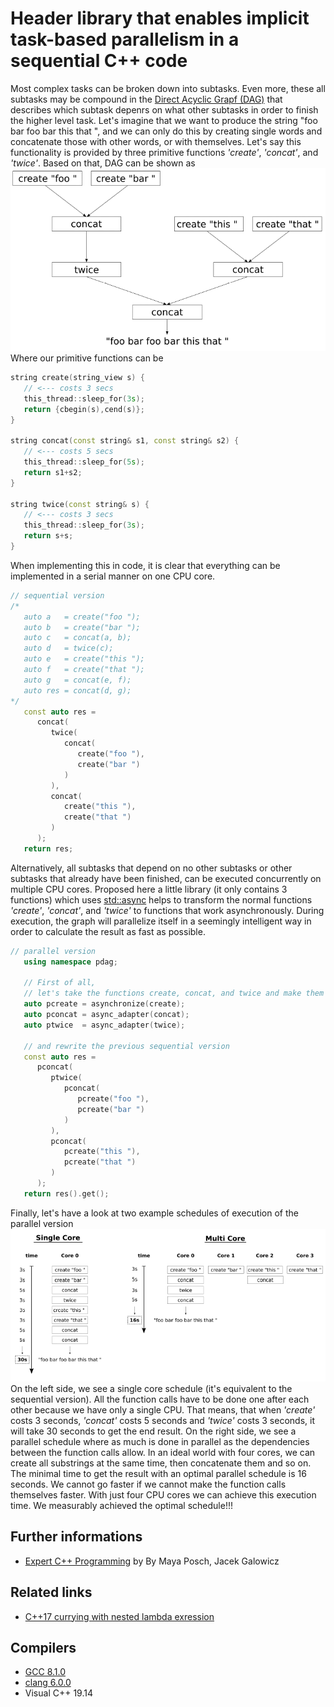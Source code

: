 # Header library that enables implicit task-based parallelism in a sequential C++ code
Most complex tasks can be broken down into subtasks. Even more, these all subtasks may be compound in the [Direct Acyclic Grapf (DAG)](https://en.wikipedia.org/wiki/Directed_acyclic_graph) that describes which subtask depenrs on what other subtasks in order to finish the higher level task.
Let's imagine that we want to produce the string "foo bar foo bar this that ", and we can only do this by creating single words and concatenate those with other words, or with themselves.
Let's say this functionality is provided by three primitive functions _'create'_, _'concat'_, and _'twice'_.
Based on that, DAG can be shown as
![dag](./dag.gif)
Where our primitive functions can be
```cpp
string create(string_view s) { 
   // <--- costs 3 secs 
   this_thread::sleep_for(3s);
   return {cbegin(s),cend(s)};
}

string concat(const string& s1, const string& s2) {
   // <--- costs 5 secs
   this_thread::sleep_for(5s);
   return s1+s2;
}

string twice(const string& s) {
   // <--- costs 3 secs
   this_thread::sleep_for(3s);
   return s+s;
}
```
When implementing this in code, it is clear that everything can be implemented in a serial manner on one CPU core.
```cpp
// sequential version
/*
   auto a   = create("foo ");
   auto b   = create("bar ");
   auto c   = concat(a, b);
   auto d   = twice(c);
   auto e   = create("this ");
   auto f   = create("that ");
   auto g   = concat(e, f);
   auto res = concat(d, g);
*/
   const auto res = 
      concat(
         twice(
            concat(
               create("foo "),
               create("bar ")
            )
         ),
         concat(
            create("this "),
            create("that ")
         )
      );
   return res;
```
Alternatively, all subtasks that depend on no other subtasks or other subtasks that already have been finished, can be executed concurrently on multiple CPU cores.
Proposed here a little library (it only contains 3 functions) which uses [std::async](https://en.cppreference.com/w/cpp/thread/async) helps to transform the normal functions _'create'_, _'concat'_, and _'twice'_ to functions that work asynchronously.
During execution, the graph will parallelize itself in a seemingly intelligent way in order to calculate the result as fast as possible. 
```cpp
// parallel version
   using namespace pdag;

   // First of all, 
   // let's take the functions create, concat, and twice and make them asynchronous.
   auto pcreate = asynchronize(create); 
   auto pconcat = async_adapter(concat); 
   auto ptwice  = async_adapter(twice); 

   // and rewrite the previous sequential version
   const auto res = 
      pconcat(
         ptwice(
            pconcat(
               pcreate("foo "),
               pcreate("bar ")
            )
         ),
         pconcat(
            pcreate("this "),
            pcreate("that ")
         )
      );
   return res().get();
```
Finally, let's have a look at two example schedules of execution of the parallel version
![result](./result.gif)
On the left side, we see a single core schedule (it's equivalent to the sequential version). All the function calls have to be done one after each other because we have only a single CPU. That means, that when _'create'_ costs 3 seconds, _'concat'_ costs 5 seconds and _'twice'_ costs 3 seconds, it will take 30 seconds to get the end result.
On the right side, we see a parallel schedule where as much is done in parallel as the dependencies between the function calls allow. In an ideal world with four cores, we can create all substrings at the same time, then concatenate them and so on. The minimal time to get the result with an optimal parallel schedule is 16 seconds. We cannot go faster if we cannot make the function calls themselves faster. With just four CPU cores we can achieve this execution time. We measurably achieved the optimal schedule!!!

## Further informations
* [Expert C++ Programming](https://books.google.com.ua/books?id=bqdWDwAAQBAJ&pg=PA937&lpg=PA937&dq=Implementing+a+tiny+automatic+parallelization+library+with+std::future&source=bl&ots=MGBb6X4tGm&sig=z2MwUXqwbuBaRSWa5N2F9br_Yn0&hl=en&sa=X&ved=0ahUKEwjfpuDM15vcAhURK3wKHVTeAjUQ6AEIKzAB#v=onepage&q&f=false) by By Maya Posch, Jacek Galowicz

## Related links
* [C++17 currying with nested lambda exression](https://github.com/nikolaAV/Modern-Cpp/tree/master/lambda/lambda_currying)

## Compilers
* [GCC 8.1.0](https://wandbox.org/)
* [clang 6.0.0](https://wandbox.org/)
* Visual C++ 19.14 
